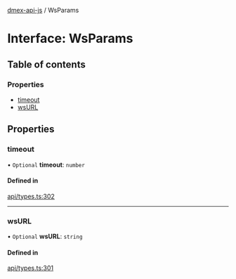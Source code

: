 [dmex-api-js](../README.md) / WsParams

# Interface: WsParams

## Table of contents

### Properties

- [timeout](WsParams.md#timeout)
- [wsURL](WsParams.md#wsurl)

## Properties

### timeout

• `Optional` **timeout**: `number`

#### Defined in

[api/types.ts:302](https://github.com/dmex-app/node-api-js/blob/70d7108/src/api/types.ts#L302)

___

### wsURL

• `Optional` **wsURL**: `string`

#### Defined in

[api/types.ts:301](https://github.com/dmex-app/node-api-js/blob/70d7108/src/api/types.ts#L301)
